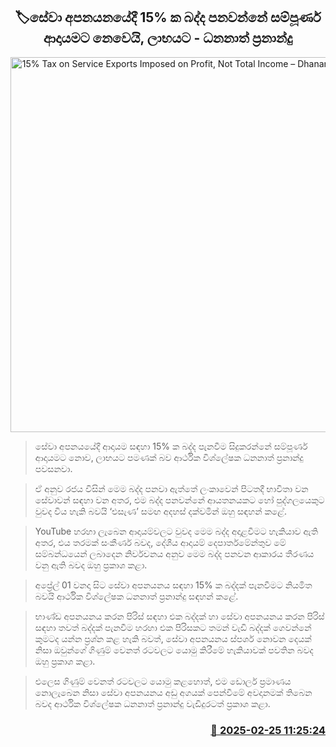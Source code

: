 <p align='center'><b><h2 align='center' title='15% Tax on Service Exports Imposed on Profit, Not Total Income – Dhananath Fernando'>🏷සේවා අපනය​නයේදී 15% ක බද්​ද පනවන්නේ සම්පූර්ණ ආදායමට නෙවෙයි, ලාභයට - ධනනාත් ප්‍රනාන්දු </h2></b></p>
<p align='center'><img src='https://helakuru.sgp1.cdn.digitaloceanspaces.com/esana/images/lib/dananath-fdo.jpg' width='600' alt='15% Tax on Service Exports Imposed on Profit, Not Total Income – Dhananath Fernando'></p>

> සේවා අපනයයේදී ආදායම සඳහා 15% ක බද්​ද පැනවීම සිදුකරන්නේ සම්පූර්ණ ආදායමට නොව, ලාභයට පමණක් බව ආර්ථික විශ්ලේෂක ධනනාත් ප්‍රනාන්දු පවසනවා.

> ඒ අනුව රජය විසින් මෙම බද්​ද පනවා ඇත්තේ ලංකාවෙන් පිටතදී භාවිතා වන සේවාවන් සඳහා වන අතර, එම බද්​ද පනවන්නේ ආයතනයකට හෝ පුද්ගලයෙකුට වුවද විය හැකි බවයි ‘එසැණ’ සමඟ අදහස් දක්වමින් ඔහු සඳහන් කළේ.

> YouTube හරහා ලැබෙන ආදායම්වලට වුවද මෙම බද්ද අදාළවීමට හැකියාව ඇති අතර, එය තරමක් සංකීර්ණ බවද, දේශීය ආදායම් දෙපාර්තමේන්තුව මේ සම්බන්ධයෙන් ලබාදෙන නිර්වචනය අනුව මෙම බද්ද පනවන ආකාරය තීරණය වනු ඇති බවද ඔහු ප්‍රකාශ කළා.

> අප්‍රේල් 01 වනදා සිට සේවා අපනයනය සඳහා 15% ක බද්දක් පැනවීමට නියමිත බවයි ආර්ථික විශ්ලේෂක ධනනාත් ප්‍රනාන්දු සඳහන් කළේ.

> භාණ්ඩ අපනයනය කරන පිරිස් සඳහා එක බද්දක් හා සේවා අපනයනය කරන පිරිස් සඳහා තවත් බද්දක් පැනවීම හරහා එක පිරිසකට තමන් වැඩි බද්දක් ගෙවන්නේ කුමට​ද යන්න ප්‍රශ්න කළ හැකි බවත්, සේවා අපනයනය ස්පර්ශ නොවන දෙයක් නිසා ඔවුන්ගේ ගිණුම් වෙනත් රටවලට යොමු කිරීමේ හැකියාවක් පවතින බවද ඔහු ප්‍රකාශ කළා.

> එලෙස ගිණුම් වෙනත් රටවලට යොමු කළහොත්, එම ඩොලර් ප්‍රමාණය නොලැබෙන නිසා සේවා අපනයනය අඩු අගයක් පෙන්වීමේ අවදානමක් තිබෙන බවද ආර්ථික විශ්ලේෂක ධනනාත් ප්‍රනාන්දු වැඩිදුරටත් ප්‍රකාශ කළා. 



<h3 align='right'><a href='https://www.helakuru.lk/esana/p/107793/'>📅 2025-02-25 11:25:24</a></h3>
